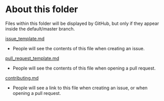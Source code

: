 
# About this folder

Files within this folder will be displayed by GitHub, but only if they appear
inside the default/master branch.

[issue_template.md](https://help.github.com/articles/creating-an-issue-template-for-your-repository/)

- People will see the contents of this file when creating an issue.

[pull_request_template.md](https://help.github.com/articles/creating-a-pull-request-template-for-your-repository/)

- People will see the contents of this file when opening a pull request.

[contributing.md](https://help.github.com/articles/setting-guidelines-for-repository-contributors/)

- People will see a link to this file when creating an issue, or when opening a pull request.
